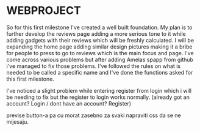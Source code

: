 # WEBPROJECT
So for this first milestone I've created a well built foundation. My plan is to further develop the reviews page adding a more serious tone to it while adding gadgets with their reviews which will be freshly calculated. I will be expanding the home page adding similar design pictures making it a bribe for people to press to go to reviews which is the main focus and page. I've come across various problems but after adding Amelas spapp from github i've managed to fix those problems. I've followed the rules on what is needed to be called a specific name and I've done the functions asked for this first milestone. 

I've noticed a slight problem while entering register from login which i will be needing to fix but the register to login works normally. (already got an account? Login / dont have an account? Register)

previse button-a pa cu morat zasebno za svaki napraviti css da se ne mijesaju.
